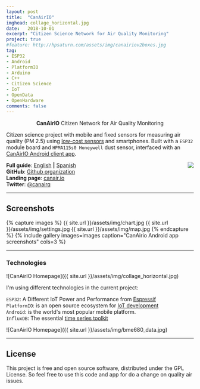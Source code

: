 ```yaml
---
layout: post
title:  "CanAirIO"
imghead: collage_horizontal.jpg
date:   2018-10-01
excerpt: "Citizen Science Network for Air Quality Monitoring"
project: true
#feature: http://hpsaturn.com/assets/img/canairiov2boxes.jpg
tag:
- ESP32
- Android
- PlatformIO
- Arduino
- C++
- Citizen Science
- IoT
- OpenData
- OpenHardware
comments: false
---
```

   
<center><b>CanAirIO</b> Citizen Network for Air Quality Monitoring</center>

Citizen science project with mobile and fixed sensors for measuring air quality (PM 2.5) using [low-cost sensors](https://github.com/kike-canaries/esp32-hpma115s0) and smartphones. Built with a `ESP32` module board and `HPMA115s0 Honeywell` dust sensor, interfaced with an [CanAirIO Android client app](https://github.com/kike-canaries/android-hpma115s0).

<a href="https://play.google.com/store/apps/details?id=hpsaturn.pollutionreporter" target="_blank"><img src="{{ site.url }}/assets/img/gplayicon.png" align="right"></a>

**Full guide**: [English](https://github.com/kike-canaries/esp32-hpma115s0/wiki/Official-Guide-(EN)) **|** [Spanish](https://github.com/kike-canaries/esp32-hpma115s0/wiki/Official-Guide-(ES))<br/>
**GitHub**: [Github organization](https://github.com/kike-canaries) <br/>
**Landing page**: [canair.io](http://canair.io) <br/>
**Twitter**: [@canairq](https://twitter.com/canairq)

---

## Screenshots

{% capture images %}
  {{ site.url }}/assets/img/chart.jpg
  {{ site.url }}/assets/img/settings.jpg
  {{ site.url }}/assets/img/map.jpg
{% endcapture %}
{% include gallery images=images caption="CanAirio Android app screenshots" cols=3 %}

---

### Technologies

![CanAirIO Homepage]({{ site.url }}/assets/img/collage_horizontal.jpg)

I'm using different technologies in the current project: <br/> 

`ESP32`: A Different IoT Power and Performance from [Espressif](https://www.espressif.com/en/products/hardware/esp32/overview) <br/>
`PlatformIO`: is an open source ecosystem for [IoT development](https://platformio.org/) <br/>
`Android`: is the world's most popular mobile platform. <br/>
`InfluxDB`: The essential [time series toolkit](https://www.influxdata.com/products/) <br/>

![CanAirIO Homepage]({{ site.url }}/assets/img/bme680_data.jpg)

---

## License

This project is free and open source software, distributed under the GPL License. So feel free to use this code and app for do a change on quality air issues.
